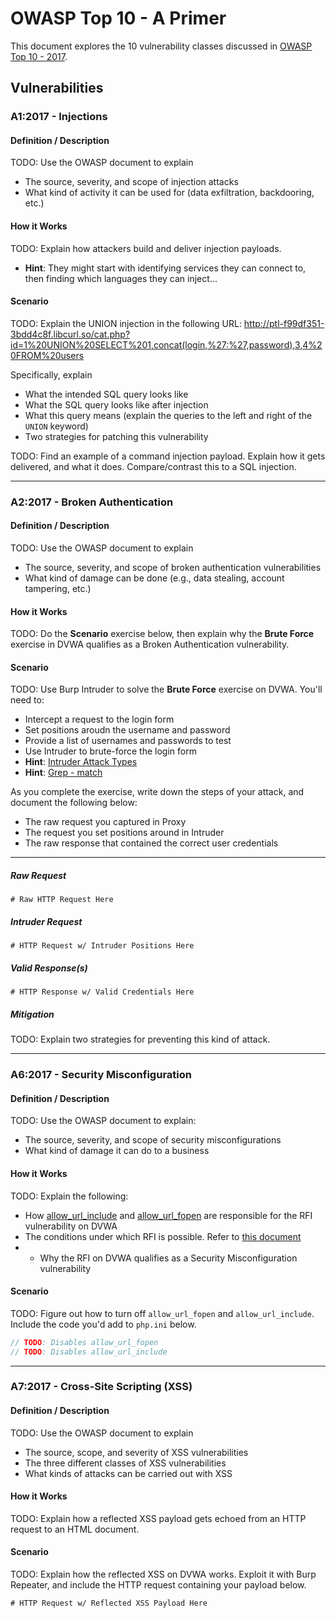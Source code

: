 # OWASP Top 10 - A Primer
This document explores the 10 vulnerability classes discussed in [OWASP Top 10 - 2017](https://www.owasp.org/images/7/72/OWASP_Top_10-2017_%28en%29.pdf.pdf).

## Vulnerabilities
### A1:2017 - Injections
#### Definition / Description
TODO: Use the OWASP document to explain
 - The source, severity, and scope of injection attacks
 - What kind of activity it can be used for (data exfiltration, backdooring, etc.)

#### How it Works
TODO: Explain how attackers build and deliver injection payloads. 
- **Hint**: They might start with identifying services they can connect to, then finding which languages they can inject...

#### Scenario
TODO: Explain the UNION injection in the following URL: <http://ptl-f99df351-3bdd4c8f.libcurl.so/cat.php?id=1%20UNION%20SELECT%201,concat(login,%27:%27,password),3,4%20FROM%20users>

Specifically, explain
- What the intended SQL query looks like
- What the SQL query looks like after injection
- What this query means (explain the queries to the left and right of the `UNION` keyword)
- Two strategies for patching this vulnerability

TODO: Find an example of a command injection payload. Explain how it gets delivered, and what it does. Compare/contrast this to a SQL injection.

---
### A2:2017 - Broken Authentication
#### Definition / Description
TODO: Use the OWASP document to explain
 - The source, severity, and scope of broken authentication vulnerabilities
 - What kind of damage can be done (e.g., data stealing, account tampering, etc.)

#### How it Works
TODO: Do the **Scenario** exercise below, then explain why the **Brute Force** exercise in DVWA qualifies as a Broken Authentication vulnerability.

#### Scenario
TODO: Use Burp Intruder to solve the **Brute Force** exercise on DVWA. You'll need to:
- Intercept a request to the login form
- Set positions aroudn the username and password
- Provide a list of usernames and passwords to test
- Use Intruder to brute-force the login form
- **Hint**: [Intruder Attack Types](https://portswigger.net/burp/documentation/desktop/tools/intruder/positions#attack-type)
- **Hint**: [Grep - match](https://portswigger.net/burp/documentation/desktop/tools/intruder/options#grep-match)

As you complete the exercise, write down the steps of your attack, and document the following below:
- The raw request you captured in Proxy
- The request you set positions around in Intruder
- The raw response that contained the correct user credentials

---
##### Raw Request 
```
# Raw HTTP Request Here
```

##### Intruder Request 
```
# HTTP Request w/ Intruder Positions Here
```
##### Valid Response(s)
```
# HTTP Response w/ Valid Credentials Here
```

##### Mitigation
TODO: Explain two strategies for preventing this kind of attack.

---
### A6:2017 - Security Misconfiguration
#### Definition / Description
TODO: Use the OWASP document to explain:
 - The source, severity, and scope of security misconfigurations
 - What kind of damage it can do to a business

#### How it Works
TODO: Explain the following:
- How [allow_url_include](http://php.net/manual/en/filesystem.configuration.php) and [allow_url_fopen]() are responsible for the RFI vulnerability on DVWA
- The conditions under which RFI is possible. Refer to [this document](https://www.offensive-security.com/metasploit-unleashed/file-inclusion-vulnerabilities/)
- - Why the RFI on DVWA qualifies as a Security Misconfiguration vulnerability

#### Scenario
TODO: Figure out how to turn off `allow_url_fopen` and `allow_url_include`. Include the code you'd add to `php.ini` below.

  ```php
  // TODO: Disables allow_url_fopen
  // TODO: Disables allow_url_include
  ```
---
### A7:2017 - Cross-Site Scripting (XSS)
#### Definition / Description
TODO: Use the OWASP document to explain
- The source, scope, and severity of XSS vulnerabilities
- The three different classes of XSS vulnerabilities
- What kinds of attacks can be carried out with XSS
 
#### How it Works
TODO: Explain how a reflected XSS payload gets echoed from an HTTP request to an HTML document.

#### Scenario
TODO: Explain how the reflected XSS on DVWA works. Exploit it with Burp Repeater, and include the HTTP request containing your payload below.

```
# HTTP Request w/ Reflected XSS Payload Here
```

